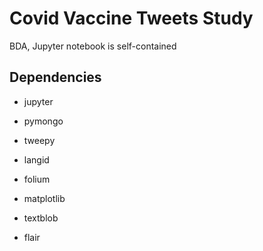 # Covid Vaccine Tweets Study

BDA, Jupyter notebook is self-contained

## Dependencies
- jupyter

- pymongo
- tweepy

- langid

- folium
- matplotlib

- textblob
- flair

